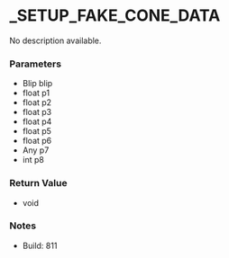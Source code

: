 # _SETUP_FAKE_CONE_DATA

No description available.

### Parameters
* Blip blip
* float p1
* float p2
* float p3
* float p4
* float p5
* float p6
* Any p7
* int p8

### Return Value
* void

### Notes
* Build: 811

